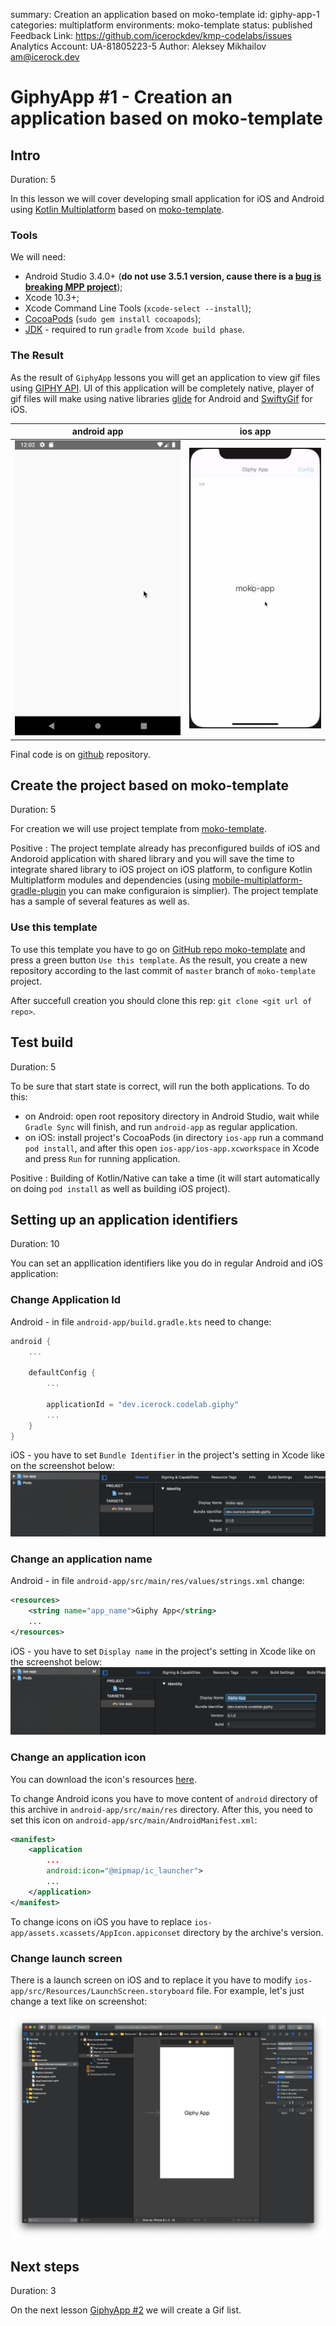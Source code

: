 summary: Creation an application based on moko-template
id: giphy-app-1
categories: multiplatform
environments: moko-template
status: published
Feedback Link: https://github.com/icerockdev/kmp-codelabs/issues
Analytics Account: UA-81805223-5
Author: Aleksey Mikhailov <am@icerock.dev>

# GiphyApp #1 - Creation an application based on moko-template
## Intro
Duration: 5

In this lesson we will cover developing small application for iOS and Android using [Kotlin Multiplatform](https://kotlinlang.org/docs/reference/multiplatform.html) based on [moko-template](https://github.com/icerockdev/moko-template).

### Tools
We will need: 
- Android Studio 3.4.0+ (**do not use 3.5.1 version, cause there is a [bug is breaking MPP project](https://youtrack.jetbrains.com/issue/KT-34143)**);
- Xcode 10.3+;
- Xcode Command Line Tools (`xcode-select --install`);
- [CocoaPods](https://cocoapods.org/) (`sudo gem install cocoapods`);
- [JDK](https://www.oracle.com/technetwork/java/javase/downloads/jdk8-downloads-2133151.html) - required to run `gradle` from `Xcode build phase`.

### The Result
As the result of `GiphyApp` lessons you will get an application to view gif files using [GIPHY API](https://developers.giphy.com/docs/api). 
UI of this application will be completely native, player of gif files will make using native libraries [glide](https://github.com/bumptech/glide) for Android and [SwiftyGif](https://github.com/kirualex/SwiftyGif) for iOS.

|android app|ios app|
|---|---|
|![giphy-android-app](assets/giphy-android-app.webp)|![giphy-ios-app](assets/giphy-ios-app.webp)|

Final code is on [github](https://github.com/Alex009/giphy-mobile) repository.

## Create the project based on moko-template
Duration: 5

For creation we will use project template from [moko-template](https://github.com/icerockdev/moko-template). 

Positive
: The project template already has preconfigured builds of iOS and Andoroid application with shared library and you will save the time to integrate shared library to iOS project on iOS platform, to configure Kotlin Multiplatform modules and dependencies (using [mobile-multiplatform-gradle-plugin](https://github.com/icerockdev/mobile-multiplatform-gradle-plugin) you can make configuraion is simplier). 
The project template has a sample of several features as well as. 

### Use this template
To use this template you have to go on [GitHub repo moko-template](https://github.com/icerockdev/moko-template) and press a green button `Use this template`. As the result, you create a new repository according to the last commit of  `master` branch of `moko-template` project.

After succefull creation you should clone this rep:  `git clone <git url of repo>`.

## Test build
Duration: 5

To be sure that start state is correct, will run the both applications. To do this: 
- on Android: open root repository directory in Android Studio, wait while `Gradle Sync` will finish, and run `android-app` as regular application. 
- on iOS: install project's CocoaPods (in directory `ios-app` run a command `pod install`, and after this open `ios-app/ios-app.xcworkspace` in Xcode and press `Run` for running application. 

Positive
: Building of Kotlin/Native can take a time (it will start automatically on doing `pod install` as well as building iOS project). 

## Setting up an application identifiers 
Duration: 10

You can set an appllication identifiers like you do in regular Android and iOS application: 

### Change Appliсation Id
Android - in file `android-app/build.gradle.kts` need to change:
```kotlin
android {
    ...

    defaultConfig {
        ...
        
        applicationId = "dev.icerock.codelab.giphy"
        ...
    }
}
```
iOS - you have to set `Bundle Identifier` in the project's setting in Xcode like on the screenshot below:  
![Xcode bundle identifier](assets/giphy-1-1.png)

### Change an application name 
Android - in file `android-app/src/main/res/values/strings.xml` change:
```xml
<resources>
    <string name="app_name">Giphy App</string>
    ...
</resources>
```
iOS - you have to set `Display name` in the project's setting in Xcode like on the screenshot below:  
![Xcode display name](assets/giphy-1-2.png)

### Change an application icon
You can download the icon's resources [here](assets/giphy-1-icons.zip).  

To change Android icons you have to move content of `android` directory of this archive in `android-app/src/main/res` directory. After this, you need to set this icon on `android-app/src/main/AndroidManifest.xml`:

```xml
<manifest>
    <application
        ...
        android:icon="@mipmap/ic_launcher">
        ...
    </application>
</manifest>
```
To change icons on iOS you have to replace `ios-app/assets.xcassets/AppIcon.appiconset` directory by the archive's version. 

### Change launch screen 
There is a launch screen on iOS and to replace it you have to modify `ios-app/src/Resources/LaunchScreen.storyboard` file. For example, let's just change a text like on screenshot: 

![change launch screen](assets/giphy-1-3.png)

## Next steps 
Duration: 3

On the next lesson [GiphyApp #2](https://codelabs.kmp.icerock.dev/codelabs/giphy-app-2) we will create a Gif list. 
